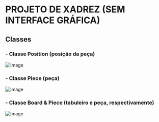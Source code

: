 # PROJETO DE XADREZ (SEM INTERFACE GRÁFICA)

## Classes
### - Classe Position (posição da peça)

![image](https://user-images.githubusercontent.com/78989152/182042589-ede5069a-9548-4ac2-b5a6-940110af6075.png)

### - Classe Piece (peça)
![image](https://user-images.githubusercontent.com/78989152/182042941-afec8f99-afde-4c01-a6b6-1abebbba9840.png)

### - Classe Board & Piece (tabuleiro e peça, respectivamente)
![image](https://user-images.githubusercontent.com/78989152/182043744-839fe1b9-a54c-4bcf-a8c1-9b7f0aabdd45.png)




